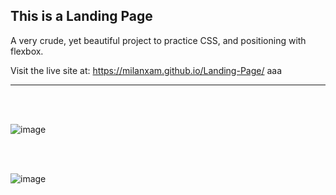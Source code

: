 ## This is a Landing Page

A very crude, yet beautiful project to practice CSS, and positioning with flexbox.

Visit the live site at: https://milanxam.github.io/Landing-Page/
aaa
<br />

---

<br />
<br />
	
![image](https://user-images.githubusercontent.com/96538473/219465361-b7c6c00e-6d28-4013-89db-db82f3cc69d8.png)

<br />
<br />

![image](https://user-images.githubusercontent.com/96538473/219465514-f16bb364-57bd-4630-ad25-4fbb3ae3af58.png)


